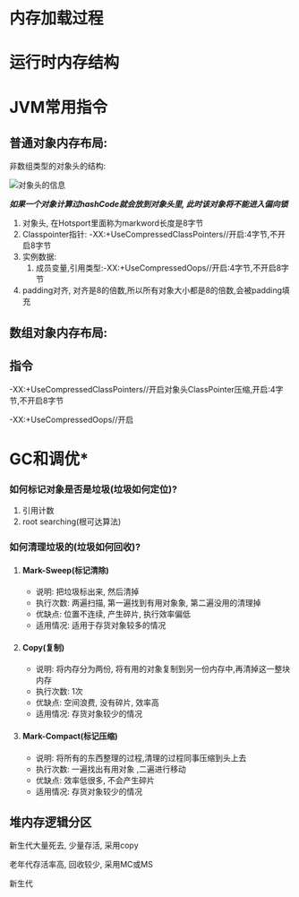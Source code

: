 

# 内存加载过程





# 运行时内存结构





# JVM常用指令

## 普通对象内存布局: 

非数组类型的对象头的结构:

![对象头的信息](https://img-blog.csdnimg.cn/20190415101813830.png)

***如果一个对象计算过hashCode就会放到对象头里, 此时该对象将不能进入偏向锁***

1. 对象头, 在Hotsport里面称为markword长度是8字节
2. Classpointer指针: -XX:+UseCompressedClassPointers//开启:4字节,不开启8字节
3. 实例数据: 
   1. 成员变量,引用类型:-XX:+UseCompressedOops//开启:4字节,不开启8字节
4. padding对齐, 对齐是8的倍数,所以所有对象大小都是8的倍数,会被padding填充

## 数组对象内存布局: 



## 指令

-XX:+UseCompressedClassPointers//开启对象头ClassPointer压缩,开启:4字节,不开启8字节

-XX:+UseCompressedOops//开启





# GC和调优*

### 如何标记对象是否是垃圾(垃圾如何定位)?

1. 引用计数
2. root searching(根可达算法)

### 如何清理垃圾的(垃圾如何回收)?

1. #### Mark-Sweep(标记清除)

   * 说明: 把垃圾标出来, 然后清掉
   * 执行次数: 两遍扫描, 第一遍找到有用对象象, 第二遍没用的清理掉
   * 优缺点: 位置不连续, 产生碎片, 执行效率偏低
   * 适用情况: 适用于存货对象较多的情况

2. #### Copy(复制)

   * 说明: 将内存分为两份, 将有用的对象复制到另一份内存中,再清掉这一整块内存
   * 执行次数: 1次
   * 优缺点: 空间浪费, 没有碎片, 效率高
   * 适用情况: 存货对象较少的情况

3. #### Mark-Compact(标记压缩)

   * 说明: 将所有的东西整理的过程,清理的过程同事压缩到头上去
   * 执行次数: 一遍找出有用对象 ,二遍进行移动
   * 优缺点: 效率低很多, 不会产生碎片
   * 适用情况: 存货对象较少的情况

## 堆内存逻辑分区

新生代大量死去, 少量存活, 采用copy

老年代存活率高, 回收较少, 采用MC或MS

新生代
